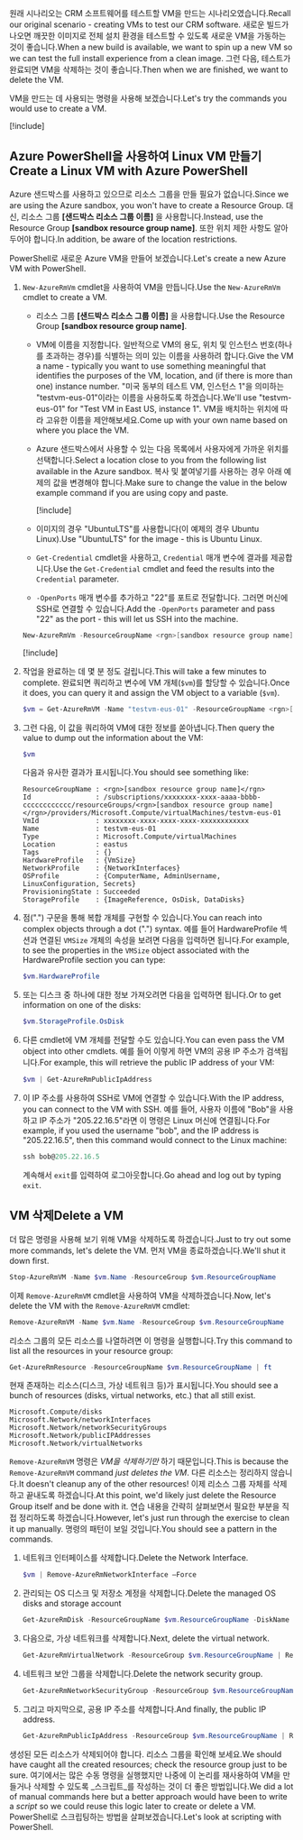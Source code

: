 <span data-ttu-id="92c64-101">원래 시나리오는 CRM 소프트웨어를 테스트할 VM을 만드는 시나리오였습니다.</span><span class="sxs-lookup"><span data-stu-id="92c64-101">Recall our original scenario - creating VMs to test our CRM software.</span></span> <span data-ttu-id="92c64-102">새로운 빌드가 나오면 깨끗한 이미지로 전체 설치 환경을 테스트할 수 있도록 새로운 VM을 가동하는 것이 좋습니다.</span><span class="sxs-lookup"><span data-stu-id="92c64-102">When a new build is available, we want to spin up a new VM so we can test the full install experience from a clean image.</span></span> <span data-ttu-id="92c64-103">그런 다음, 테스트가 완료되면 VM을 삭제하는 것이 좋습니다.</span><span class="sxs-lookup"><span data-stu-id="92c64-103">Then when we are finished, we want to delete the VM.</span></span>

<span data-ttu-id="92c64-104">VM을 만드는 데 사용되는 명령을 사용해 보겠습니다.</span><span class="sxs-lookup"><span data-stu-id="92c64-104">Let's try the commands you would use to create a VM.</span></span>

<!-- Activate the sandbox -->
[!include[](../../../includes/azure-sandbox-activate.md)]

## <a name="create-a-linux-vm-with-azure-powershell"></a><span data-ttu-id="92c64-105">Azure PowerShell을 사용하여 Linux VM 만들기</span><span class="sxs-lookup"><span data-stu-id="92c64-105">Create a Linux VM with Azure PowerShell</span></span>

<span data-ttu-id="92c64-106">Azure 샌드박스를 사용하고 있으므로 리소스 그룹을 만들 필요가 없습니다.</span><span class="sxs-lookup"><span data-stu-id="92c64-106">Since we are using the Azure sandbox, you won't have to create a Resource Group.</span></span> <span data-ttu-id="92c64-107">대신, 리소스 그룹 **<rgn>[샌드박스 리소스 그룹 이름]</rgn>** 을 사용합니다.</span><span class="sxs-lookup"><span data-stu-id="92c64-107">Instead, use the Resource Group **<rgn>[sandbox resource group name]</rgn>**.</span></span> <span data-ttu-id="92c64-108">또한 위치 제한 사항도 알아두어야 합니다.</span><span class="sxs-lookup"><span data-stu-id="92c64-108">In addition, be aware of the location restrictions.</span></span>

<span data-ttu-id="92c64-109">PowerShell로 새로운 Azure VM을 만들어 보겠습니다.</span><span class="sxs-lookup"><span data-stu-id="92c64-109">Let's create a new Azure VM with PowerShell.</span></span>

1. <span data-ttu-id="92c64-110">`New-AzureRmVm` cmdlet을 사용하여 VM을 만듭니다.</span><span class="sxs-lookup"><span data-stu-id="92c64-110">Use the `New-AzureRmVm` cmdlet to create a VM.</span></span>
    - <span data-ttu-id="92c64-111">리소스 그룹 **<rgn>[샌드박스 리소스 그룹 이름]</rgn>** 을 사용합니다.</span><span class="sxs-lookup"><span data-stu-id="92c64-111">Use the Resource Group **<rgn>[sandbox resource group name]</rgn>**.</span></span>
    - <span data-ttu-id="92c64-112">VM에 이름을 지정합니다. 일반적으로 VM의 용도, 위치 및 인스턴스 번호(하나를 초과하는 경우)를 식별하는 의미 있는 이름을 사용하려 합니다.</span><span class="sxs-lookup"><span data-stu-id="92c64-112">Give the VM a name - typically you want to use something meaningful that identifies the purposes of the VM, location, and (if there is more than one) instance number.</span></span> <span data-ttu-id="92c64-113">"미국 동부의 테스트 VM, 인스턴스 1"을 의미하는 "testvm-eus-01"이라는 이름을 사용하도록 하겠습니다.</span><span class="sxs-lookup"><span data-stu-id="92c64-113">We'll use "testvm-eus-01" for "Test VM in East US, instance 1".</span></span> <span data-ttu-id="92c64-114">VM을 배치하는 위치에 따라 고유한 이름을 제안해보세요.</span><span class="sxs-lookup"><span data-stu-id="92c64-114">Come up with your own name based on where you place the VM.</span></span>
    - <span data-ttu-id="92c64-115">Azure 샌드박스에서 사용할 수 있는 다음 목록에서 사용자에게 가까운 위치를 선택합니다.</span><span class="sxs-lookup"><span data-stu-id="92c64-115">Select a location close to you from the following list available in the Azure sandbox.</span></span> <span data-ttu-id="92c64-116">복사 및 붙여넣기를 사용하는 경우 아래 예제의 값을 변경해야 합니다.</span><span class="sxs-lookup"><span data-stu-id="92c64-116">Make sure to change the value in the below example command if you are using copy and paste.</span></span>

        [!include[](../../../includes/azure-sandbox-regions-note.md)]

    - <span data-ttu-id="92c64-117">이미지의 경우 "UbuntuLTS"를 사용합니다(이 예제의 경우 Ubuntu Linux).</span><span class="sxs-lookup"><span data-stu-id="92c64-117">Use "UbuntuLTS" for the image - this is Ubuntu Linux.</span></span>
    - <span data-ttu-id="92c64-118">`Get-Credential` cmdlet을 사용하고, `Credential` 매개 변수에 결과를 제공합니다.</span><span class="sxs-lookup"><span data-stu-id="92c64-118">Use the `Get-Credential` cmdlet and feed the results into the `Credential` parameter.</span></span>
    - <span data-ttu-id="92c64-119">`-OpenPorts` 매개 변수를 추가하고 "22"를 포트로 전달합니다. 그러면 머신에 SSH로 연결할 수 있습니다.</span><span class="sxs-lookup"><span data-stu-id="92c64-119">Add the `-OpenPorts` parameter and pass "22" as the port - this will let us SSH into the machine.</span></span>
 
    ```powershell
    New-AzureRmVm -ResourceGroupName <rgn>[sandbox resource group name]</rgn> -Name "testvm-eus-01" -Credential (Get-Credential) -Location "East US" -Image UbuntuLTS -OpenPorts 22
    ```

    [!include[](../../../includes/azure-cloudshell-copy-paste-tip.md)]
    
1. <span data-ttu-id="92c64-120">작업을 완료하는 데 몇 분 정도 걸립니다.</span><span class="sxs-lookup"><span data-stu-id="92c64-120">This will take a few minutes to complete.</span></span> <span data-ttu-id="92c64-121">완료되면 쿼리하고 변수에 VM 개체(`$vm`)를 할당할 수 있습니다.</span><span class="sxs-lookup"><span data-stu-id="92c64-121">Once it does, you can query it and assign the VM object to a variable (`$vm`).</span></span>

    ```powershell
    $vm = Get-AzureRmVM -Name "testvm-eus-01" -ResourceGroupName <rgn>[sandbox resource group name]</rgn>
    ```
    
1. <span data-ttu-id="92c64-122">그런 다음, 이 값을 쿼리하여 VM에 대한 정보를 쏟아냅니다.</span><span class="sxs-lookup"><span data-stu-id="92c64-122">Then query the value to dump out the information about the VM:</span></span>

    ```powershell
    $vm
    ```

    <span data-ttu-id="92c64-123">다음과 유사한 결과가 표시됩니다.</span><span class="sxs-lookup"><span data-stu-id="92c64-123">You should see something like:</span></span>

    ```output
    ResourceGroupName : <rgn>[sandbox resource group name]</rgn>
    Id                : /subscriptions/xxxxxxxx-xxxx-aaaa-bbbb-cccccccccccc/resourceGroups/<rgn>[sandbox resource group name]</rgn>/providers/Microsoft.Compute/virtualMachines/testvm-eus-01
    VmId              : xxxxxxxx-xxxx-xxxx-xxxx-xxxxxxxxxxxx
    Name              : testvm-eus-01
    Type              : Microsoft.Compute/virtualMachines
    Location          : eastus
    Tags              : {}
    HardwareProfile   : {VmSize}
    NetworkProfile    : {NetworkInterfaces}
    OSProfile         : {ComputerName, AdminUsername, LinuxConfiguration, Secrets}
    ProvisioningState : Succeeded
    StorageProfile    : {ImageReference, OsDisk, DataDisks}
    ```
    
1. <span data-ttu-id="92c64-124">점(".") 구문을 통해 복합 개체를 구현할 수 있습니다.</span><span class="sxs-lookup"><span data-stu-id="92c64-124">You can reach into complex objects through a dot (".") syntax.</span></span> <span data-ttu-id="92c64-125">예를 들어 HardwareProfile 섹션과 연결된 `VMSize` 개체의 속성을 보려면 다음을 입력하면 됩니다.</span><span class="sxs-lookup"><span data-stu-id="92c64-125">For example, to see the properties in the `VMSize` object associated with the HardwareProfile section you can type:</span></span>

    ```powershell
    $vm.HardwareProfile
    ```

1. <span data-ttu-id="92c64-126">또는 디스크 중 하나에 대한 정보 가져오려면 다음을 입력하면 됩니다.</span><span class="sxs-lookup"><span data-stu-id="92c64-126">Or to get information on one of the disks:</span></span>

    ```powershell
    $vm.StorageProfile.OsDisk
    ```

1. <span data-ttu-id="92c64-127">다른 cmdlet에 VM 개체를 전달할 수도 있습니다.</span><span class="sxs-lookup"><span data-stu-id="92c64-127">You can even pass the VM object into other cmdlets.</span></span> <span data-ttu-id="92c64-128">예를 들어 이렇게 하면 VM의 공용 IP 주소가 검색됩니다.</span><span class="sxs-lookup"><span data-stu-id="92c64-128">For example, this will retrieve the public IP address of your VM:</span></span>

    ```powershell
    $vm | Get-AzureRmPublicIpAddress
    ```

1. <span data-ttu-id="92c64-129">이 IP 주소를 사용하여 SSH로 VM에 연결할 수 있습니다.</span><span class="sxs-lookup"><span data-stu-id="92c64-129">With the IP address, you can connect to the VM with SSH.</span></span> <span data-ttu-id="92c64-130">예를 들어, 사용자 이름에 "Bob"을 사용하고 IP 주소가 "205.22.16.5"라면 이 명령은 Linux 머신에 연결됩니다.</span><span class="sxs-lookup"><span data-stu-id="92c64-130">For example, if you used the username "bob", and the IP address is "205.22.16.5", then this command would connect to the Linux machine:</span></span>

    ```powershell
    ssh bob@205.22.16.5
    ```

    <span data-ttu-id="92c64-131">계속해서 `exit`를 입력하여 로그아웃합니다.</span><span class="sxs-lookup"><span data-stu-id="92c64-131">Go ahead and log out by typing `exit`.</span></span>


## <a name="delete-a-vm"></a><span data-ttu-id="92c64-132">VM 삭제</span><span class="sxs-lookup"><span data-stu-id="92c64-132">Delete a VM</span></span>

<span data-ttu-id="92c64-133">더 많은 명령을 사용해 보기 위해 VM을 삭제하도록 하겠습니다.</span><span class="sxs-lookup"><span data-stu-id="92c64-133">Just to try out some more commands, let's delete the VM.</span></span> <span data-ttu-id="92c64-134">먼저 VM을 종료하겠습니다.</span><span class="sxs-lookup"><span data-stu-id="92c64-134">We'll shut it down first.</span></span>

```powershell
Stop-AzureRmVM -Name $vm.Name -ResourceGroup $vm.ResourceGroupName
```

<span data-ttu-id="92c64-135">이제 `Remove-AzureRmVM` cmdlet을 사용하여 VM을 삭제하겠습니다.</span><span class="sxs-lookup"><span data-stu-id="92c64-135">Now, let's delete the VM with the `Remove-AzureRmVM` cmdlet:</span></span>

```powershell
Remove-AzureRmVM -Name $vm.Name -ResourceGroup $vm.ResourceGroupName
```

<span data-ttu-id="92c64-136">리소스 그룹의 모든 리소스를 나열하려면 이 명령을 실행합니다.</span><span class="sxs-lookup"><span data-stu-id="92c64-136">Try this command to list all the resources in your resource group:</span></span>

```powershell
Get-AzureRmResource -ResourceGroupName $vm.ResourceGroupName | ft
```

<span data-ttu-id="92c64-137">현재 존재하는 리소스(디스크, 가상 네트워크 등)가 표시됩니다.</span><span class="sxs-lookup"><span data-stu-id="92c64-137">You should see a bunch of resources (disks, virtual networks, etc.) that all still exist.</span></span> 

```output
Microsoft.Compute/disks
Microsoft.Network/networkInterfaces
Microsoft.Network/networkSecurityGroups
Microsoft.Network/publicIPAddresses
Microsoft.Network/virtualNetworks
```

<span data-ttu-id="92c64-138">`Remove-AzureRmVM` 명령은 _VM을 삭제하기만_ 하기 때문입니다.</span><span class="sxs-lookup"><span data-stu-id="92c64-138">This is because the `Remove-AzureRmVM` command _just deletes the VM_.</span></span> <span data-ttu-id="92c64-139">다른 리소스는 정리하지 않습니다.</span><span class="sxs-lookup"><span data-stu-id="92c64-139">It doesn't cleanup any of the other resources!</span></span> <span data-ttu-id="92c64-140">이제 리소스 그룹 자체를 삭제하고 끝내도록 하겠습니다.</span><span class="sxs-lookup"><span data-stu-id="92c64-140">At this point, we'd likely just delete the Resource Group itself and be done with it.</span></span> <span data-ttu-id="92c64-141">연습 내용을 간략히 살펴보면서 필요한 부분을 직접 정리하도록 하겠습니다.</span><span class="sxs-lookup"><span data-stu-id="92c64-141">However, let's just run through the exercise to clean it up manually.</span></span> <span data-ttu-id="92c64-142">명령의 패턴이 보일 것입니다.</span><span class="sxs-lookup"><span data-stu-id="92c64-142">You should see a pattern in the commands.</span></span>

1. <span data-ttu-id="92c64-143">네트워크 인터페이스를 삭제합니다.</span><span class="sxs-lookup"><span data-stu-id="92c64-143">Delete the Network Interface.</span></span>

    ```powershell
    $vm | Remove-AzureRmNetworkInterface –Force
    ```
    
1. <span data-ttu-id="92c64-144">관리되는 OS 디스크 및 저장소 계정을 삭제합니다.</span><span class="sxs-lookup"><span data-stu-id="92c64-144">Delete the managed OS disks and storage account</span></span>

    ```powershell
    Get-AzureRmDisk -ResourceGroupName $vm.ResourceGroupName -DiskName $vm.StorageProfile.OSDisk.Name | Remove-AzureRmDisk -Force
    ```

1. <span data-ttu-id="92c64-145">다음으로, 가상 네트워크를 삭제합니다.</span><span class="sxs-lookup"><span data-stu-id="92c64-145">Next, delete the virtual network.</span></span>

    ```powershell
    Get-AzureRmVirtualNetwork -ResourceGroup $vm.ResourceGroupName | Remove-AzureRmVirtualNetwork -Force
    ```

1. <span data-ttu-id="92c64-146">네트워크 보안 그룹을 삭제합니다.</span><span class="sxs-lookup"><span data-stu-id="92c64-146">Delete the network security group.</span></span>

    ```powershell
    Get-AzureRmNetworkSecurityGroup -ResourceGroup $vm.ResourceGroupName | Remove-AzureRmNetworkSecurityGroup -Force
    ```

1. <span data-ttu-id="92c64-147">그리고 마지막으로, 공용 IP 주소를 삭제합니다.</span><span class="sxs-lookup"><span data-stu-id="92c64-147">And finally, the public IP address.</span></span>

    ```powershell
    Get-AzureRmPublicIpAddress -ResourceGroup $vm.ResourceGroupName | Remove-AzureRmPublicIpAddress -Force
    ```

<span data-ttu-id="92c64-148">생성된 모든 리소스가 삭제되어야 합니다. 리소스 그룹을 확인해 보세요.</span><span class="sxs-lookup"><span data-stu-id="92c64-148">We should have caught all the created resources; check the resource group just to be sure.</span></span> <span data-ttu-id="92c64-149">여기에서는 많은 수동 명령을 실행했지만 나중에 이 논리를 재사용하여 VM을 만들거나 삭제할 수 있도록 _스크립트_를 작성하는 것이 더 좋은 방법입니다.</span><span class="sxs-lookup"><span data-stu-id="92c64-149">We did a lot of manual commands here but a better approach would have been to write a _script_ so we could reuse this logic later to create or delete a VM.</span></span> <span data-ttu-id="92c64-150">PowerShell로 스크립팅하는 방법을 살펴보겠습니다.</span><span class="sxs-lookup"><span data-stu-id="92c64-150">Let's look at scripting with PowerShell.</span></span>